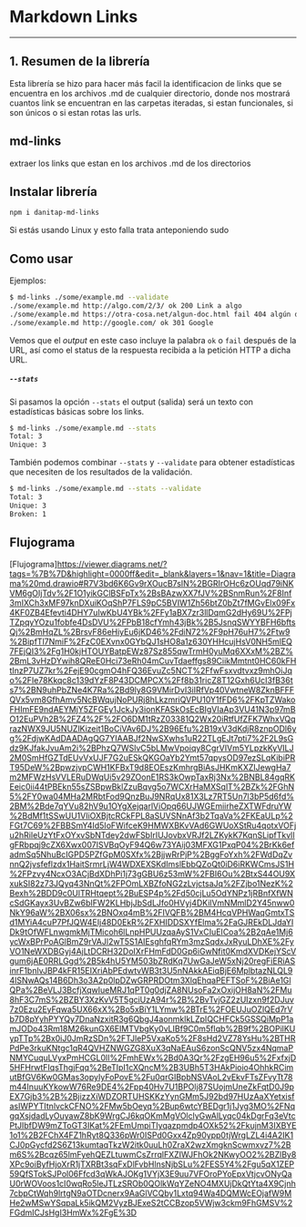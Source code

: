 # Markdown Links

***
## 1. Resumen de la librería

Esta librería se hizo para hacer más facil la identificacion de links que se encuentra en los archivos .md 
de cualquier directorio, donde nos mostrará cuantos link se encuentran en las carpetas iteradas, si estan funcionales, si son únicos o si estan rotas las urls.


## md-links
extraer los links que estan en los archivos .md de los directorios

## Instalar librería

```sh
npm i danitap-md-links
```

Si estás usando Linux y esto falla trata anteponiendo sudo

## Como usar 

Ejemplos:

```sh
$ md-links ./some/example.md --validate
./some/example.md http://algo.com/2/3/ ok 200 Link a algo
./some/example.md https://otra-cosa.net/algun-doc.html fail 404 algún doc
./some/example.md http://google.com/ ok 301 Google
```

Vemos que el _output_ en este caso incluye la palabra `ok` o `fail` después de
la URL, así como el status de la respuesta recibida a la petición HTTP a dicha
URL.

##### `--stats`

Si pasamos la opción `--stats` el output (salida) será un texto con estadísticas
básicas sobre los links.

```sh
$ md-links ./some/example.md --stats
Total: 3
Unique: 3
```

También podemos combinar `--stats` y `--validate` para obtener estadísticas que
necesiten de los resultados de la validación.

```sh
$ md-links ./some/example.md --stats --validate
Total: 3
Unique: 3
Broken: 1
```

## Flujograma
  [Flujograma]https://viewer.diagrams.net/?tags=%7B%7D&highlight=0000ff&edit=_blank&layers=1&nav=1&title=Diagrama%20md.drawio#R7V3bd6K6Gv9rXOucB7sIN%2BGRIrOHc6zOUqd79iNKVM6gOIjTdv%2F1O1yikGClBSFpTx%2BsBAzwXX7fJV%2BSnmRun%2F8Inf3mIXCh3xMF97knDXuiKOqShP7FLS9pC5BVIW1Zh56btZ0bZt7fMGvElx09Fx4KF0ZB4Efevti4DHY7uIwKbU4YBk%2FFy1aBX7zr3llDqmG2dHy69U%2FPjTZpqyYOzu1fobfe4DsDVU%2FPbB18cfYmh43jBk%2B5JsnqSWYYBFH6bftsQj%2BmHqZL%2BrsvF86eHiyEu6jKD46%2FdiN72%2F9pH76uH7%2Ftw9%2BipfTl7NmiF%2FzC0EXvnx0GYbQJ1sHO8a1z630YHHcujHsV0NH5mlEQ7FEjQI3%2Fg1H0kjHTOUYBatpEWz87Sz855qwTrmH0yuMq6XXxM%2BZ%2BmL3vHzDYwih8QReE0Hci73eRh04mCuvTdaeffgs89CiikMmtnt0HC60kFHtInzP7UZ7kr%2FejE90cgmO4hFQ36EvuZc5NCT%2FfwFsxvdtvxz9mhOiJqo%2FIe78Kkqc8c139dYzF8P43DCMPCX%2Ff8b31ricZ8T12Gxh6UcI3fB36ts7%2BN9uhPbZNe4K7Ra%2Bd9ly8G9VMirDvI3iIRfVp40VwtneW8ZknBFFFQVx5vm8GfhAmv5NcBWqujNoPURj8hLkzmriQVPU10Y1fFD6%2FKpTZWakoFHImFE9ndAEYMjY5ZFGEy1JckJy3ionKFASkOsEcBIgVIaAp3VU41N3p97mBO12EuPVh2B%2FZ4%2F%2FO6DM1tRzZ03381Q2Wx20iRtfUfZFK7WhxVQqrazNWX9JU5NUZlKizeit1BoCiVAv6DJ%2B96Efu%2B19xV3dKdjR8znpODl6yg%2FdjwKAdDAADAgQG7YIAABJf2NwSXwhs1uR22TLgEJt7pti7%2F2L9sGdz9KJfakJvuAm2i%2BPhzQ7WSlvC5bLMwVpoiqy8CgrVIVm5YLpzkKyVILJ2M0SmHfGZTdEUvVxUJF7G2uESkQKGOaYb2Ymt57qpysOD97ezSLqKibiPRT95DeW%2BpwzjvpCWH1KFBxT9d8EOEszKmhrgBiAsJHKmKXZIJewgHa7m2MFWzHsVVLERuDWqUi5v29ZOonE1RS3kOwpTaxRj3Nx%2BNBL84gqRKEeic0ii44tPBEkn55sZSBpwBklZzuBqvg5o7WCXrHaMXSqlT%2BZk%2FGhN5%2FY0wa04MHa2MRbtFod9QnzBuJ9NRqUx81X3Lz7RT5Un7l3bP5d6fd%2BM%2Bde7qYVu82hV9u1OYgXejqarlViOpq66UJWGEmiirheZXTWFdruYW%2BdMf1tSSwUU1VIiOXBjtcRCkFPL8aSUVSNnAf3b2TqaVa%2FKEaULp%2FGt7C69%2FBBSmY4Id5IoFWifceK9HMWXBKvVAd6GWUoXStRu4qotxVOFju2hRileUzYtFxOYxvSbNTdey2dwFSbIrIUJovbxVRJf2LZKykK7KqnSLipfTkvlIgFRbpqj9cZX6Xwx007ISVBqOyF94Q6w73YAij03MFXG1PxqP04%2BrKk6efadmSq5NhuBcIGPD5PZfGpM0SXfx%2BjjwRrPjP%2BggFoYxh%2FWdDqZvnnQ2jvsfeflzdx1HaitSrmrLjW4WDXEXSKdImslEbbQZoQt0iD6iRKWCmsJS1H%2FPzvy4NcxO3ACjBdXDhPi1j73gGBU6z53mW%2FBI6Ou%2BtxS44OU9XxukSI82z73JQyq43NnQt%2FPOmLXBZfoNG2zLvjctsaJq%2FZjbo1NezK%2Bexh%2BDD9c0UlTRHtqept%2BuESP4p%2Fd50cjLu5OdYNPz1jRBnfXfWNcSdGKayx3UvBZw6bIFW2KLHbjJbSdLJfo0HVyj4DKilVmNMmlD2Y45nww0NkY96aW%2BX06sx%2BNOxq4mB%2FIVQFB%2BM4HcqVPHWaqGmtxTSd1MYiA4cuP7PfJQW4EIj48D0EkR%2FXHIDDSXYfElma%2FaGJREkDLJdaYIDk9tOfWFLnwgmkMjTMicoh6lLnpHPUUzqaAyS1VxCIuEICoa%2B2qAe1Mj6ycWxBPrPoAGlBmZ9rVAJl2wT5S1AIEsghfqRYm3mzSqdxJxRyuLDhXE%2FyVO1NeWXDBGyj4AjLtDCRH32DoIXrFHmFdD0Gp6iGwNfit0KmdXVDKejYScVgum6jAE0RRLGgd%2B5k4hU5YM503bZRdKq7UwGaJeW5xNj20regFiERiASinrF1bnlvJBP4kFR15EIXriAbPEdwtvWB3t3U5nNAkkAEiqBjE6MplbtazNLQL94lSNwAQs14B6Dh3o3A2p0lpDZwGRPRDOtm3XlqEhqaPEFTSoF%2BiAe1GlQPa%2BeVLJ3BcfjXqwIueMRJ1qPT0g0djZA8NUsoFa2xOxijOH8aN%2FMu8hF3C7mS%2BZBY3XzKvV5T5gciUzA94r%2B%2BvTvjGZ2zUIzxn9f2DJuv7z0Ezu2EyFqwa5UX66xX%2Bo5xBiY1LYmw%2BTrE%2FOEUJuOZlQEd7rVb7D8pYyhPYYQy7DnaNzxitR3g6QbgJ4aonmklkLZpIQCHFCk5GSSQiMpP1amJODo43Rm18M26kunGX6EIMTVbgKy0vLIBf9C0m5fIqb%2B9f%2BOPilKUypTTp%2Bx0iJ0JmRzSDn%2FTJleP5VxaKo5%2F8sHd2VZ78YsHu%2BTHRPdPe3rkuKNtgc1qR4QVHZNWGZG8XuX3qNaEAuS6zonScQNV5zx4NqmaPNMYCuquLVyxPmHCGL0lI%2FmhEWx%2Bd0A3Qr%2FzgEH96u5%2FxfxjD5HFHrwtFIqsThgjFqq%2BeTIpI1cXQncM%2B3UBh5T3HAkPioio4OhhkRCimutBfGV6Kw0GMas3opyIyFoPovE%2Fu0qrGIBpbNSVAoL2vEkvFTsZFvyTt78m44InuuKYkowW76Re9DE4%2Fpp40Hv7U1BPOlj87SUojmUneZkFqtD0J9pEX7Gjb3%2B%2BjizzXiWDZORTUHSKKzYynGMm5J92bd97HUzAaXYetxisfasIWPYTItnlvckCFNO%2FMw5bOeyq%2Bup6wtcYBEDgr1j1Jyg3MO%2FNqgqXsjdadLyOuyawZ8bK9WrgCJ6kqOKmMgVOlclyGwAlLyqc04kDgrFq3eVtcPtJIbfDW9mZToGT3IKat%2FEmUmpiTIyqazpmdp4OXk52%2FkujnM3IXBYE1o1%2B2FChX4FZ1hRyt8Q336pWr0ISPd0Gxx4Zp90ypp0tjWrgLZL4i4A2IK1CJ0pGycfd2S6Z13kumtaqTkzW2itk0uuLh0ZraX2wzXmgknScwmxvz7%2Bm6S%2Bcqz65lmFyehQEZLtuwmCsZrrqlFXZIWJFhOk2NKwyOO2%2BZlBy8XPc9oiByfHjoXrR1jTXRBt3sqFxDlFvbHlnsNjbSLu%2FES5Y4%2Fgu5qX1ZEP59QfSTokSJPol06Ffcd3qWkAJOKg1VYjX3E9uu7VFOroPYoEpxVtjcvONyQaU0rWOVoos1cI0wqRo5leJTLzSROb0QOlkWqYZeNO4MXUjDkQtYta4X9Cjnh7cbpCtWqh9lrtgN9aOTDcnerx9AaGlVCQby1Lxtq94Wa4DQMWcEOjafW9MHe2wMSwYSqpaLk5ikQM2VyzBJExeS2tCCBzop5VWjw3ckm9FhGMSV%2FGdmICJsHgI3HmWx%2FgE%3D

